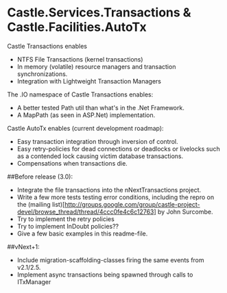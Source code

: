 # Castle.Services.Transactions & Castle.Facilities.AutoTx

Castle Transactions enables

 * NTFS File Transactions (kernel transactions)
 * In memory (volatile) resource managers and transaction synchronizations.
 * Integration with Lightweight Transaction Managers

The .IO namespace of Castle Transactions enables:

 * A better tested Path util than what's in the .Net Framework.
 * A MapPath (as seen in ASP.Net) implementation.
 
Castle AutoTx enables (current development roadmap):

 * Easy transaction integration through inversion of control.
 * Easy retry-policies for dead connections or deadlocks or livelocks such as a contended lock causing victim database transactions.
 * Compensations when transactions die.

##Before release (3.0):

  * Integrate the file transactions into the nNextTransactions project.
  * Write a few more tests testing error conditions, including the repro on the (mailing list)[http://groups.google.com/group/castle-project-devel/browse_thread/thread/4ccc0fe4c6c12763] by John Surcombe.
  * Try to implement the retry policies
  * Try to implement InDoubt policies??
  * Give a few basic examples in this readme-file.
 
##vNext+1: 
  
  * Include migration-scaffolding-classes firing the same events from v2.1/2.5.
  * Implement async transactions being spawned through calls to ITxManager